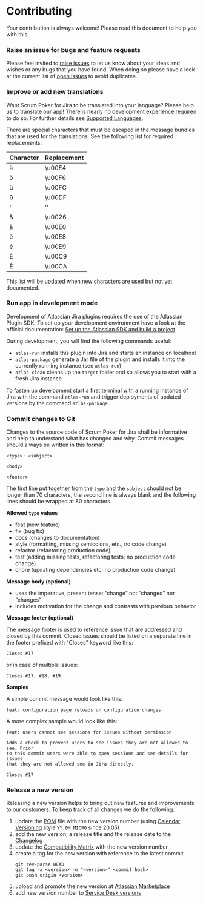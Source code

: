 Contributing
============

Your contribution is always welcome!
Please read this document to help you with this.

### Raise an issue for bugs and feature requests

Please feel invited to [raise issues](https://github.com/codescape/jira-scrum-poker/issues/new/choose) to let us know about your ideas and wishes or any bugs that you have found.
When doing so please have a look at the current list of [open issues](https://github.com/codescape/jira-scrum-poker/issues) to avoid duplicates.

### Improve or add new translations

Want Scrum Poker for Jira to be translated into your language?
Please help us to translate our app! There is nearly no development experience required to do so.
For further details see [Supported Languages](docs/supported-languages.md).

There are special characters that must be escaped in the message bundles that are used for the translations.
See the following list for required replacements:

| Character | Replacement |
|-----------|-------------|
| ä         | \u00E4      |
| ö         | \u00F6      |
| ü         | \u00FC      |
| ß         | \u00DF      |
| '         | ''          |
| &         | \u0026      |
| à         | \u00E0      |
| è         | \u00E8      |
| é         | \u00E9      |
| É         | \u00C9      |
| Ê         | \u00CA      |

This list will be updated when new characters are used but not yet documented.

### Run app in development mode

Development of Atlassian Jira plugins requires the use of the Atlassian Plugin SDK.
To set up your development environment have a look at the official documentation: 
[Set up the Atlassian SDK and build a project](https://developer.atlassian.com/docs/getting-started/set-up-the-atlassian-plugin-sdk-and-build-a-project) 

During development, you will find the following commands useful:

* `atlas-run` installs this plugin into Jira and starts an instance on localhost
* `atlas-package` generate a Jar file of the plugin and installs it into the currently running instance (see `atlas-run`)
* `atlas-clean` cleans up the `target` folder and so allows you to start with a fresh Jira instance

To fasten up development start a first terminal with a running instance of Jira with the command `atlas-run` and trigger deployments of updated versions by the command `atlas-package`.

### Commit changes to Git

Changes to the source code of Scrum Poker for Jira shall be informative and help to understand what has changed and why.
Commit messages should always be written in this format:

    <type>: <subject>
    
    <body>
    
    <footer>

The first line put together from the `type` and the `subject` should not be longer than 70 characters, the second line is always blank and the following lines should be wrapped at 80 characters.

**Allowed `type` values**

* feat (new feature)
* fix (bug fix)
* docs (changes to documentation)
* style (formatting, missing semicolons, etc., no code change)
* refactor (refactoring production code)
* test (adding missing tests, refactoring tests; no production code change)
* chore (updating dependencies etc; no production code change)

**Message body (optional)**

* uses the imperative, present tense: “change” not “changed” nor “changes”
* includes motivation for the change and contrasts with previous behavior

**Message footer (optional)**

The message footer is used to reference issue that are addressed and closed by this commit.
Closed issues should be listed on a separate line in the footer prefixed with "Closes" keyword like this:

    Closes #17

or in case of multiple issues:

    Closes #17, #18, #19

**Samples**

A simple commit message would look like this:

    feat: configuration page reloads on configuration changes

A more complex sample would look like this:

    feat: users cannot see sessions for issues without permission
    
    Adds a check to prevent users to see issues they are not allowed to see. Prior
    to this commit users were able to open sessions and see details for issues
    that they are not allowed see in Jira directly.
    
    Closes #17

### Release a new version

Releasing a new version helps to bring out new features and improvements to our customers.
To keep track of all changes we do the following:

1. update the [POM](pom.xml) file with the new version number (using [Calendar Versioning](https://calver.org) style `YY.0M.MICRO` since 20.05)
1. add the new version, a release title and the release date to the [Changelog](docs/changelog.md)
1. update the [Compatibility Matrix](docs/compatibility-matrix.md) with the new version number
1. create a tag for the new version with reference to the latest commit
    ```
    git rev-parse HEAD
    git tag -a <version> -m "<version>" <commit hash>
    git push origin <version>
    ```
1. upload and promote the new version at [Atlassian Marketplace](https://marketplace.atlassian.com/manage/plugins/de.codescape.jira.plugins.scrum-poker/versions)
1. add new version number to [Service Desk versions](https://codescape.atlassian.net/plugins/servlet/project-config/SPSUP/administer-versions)
